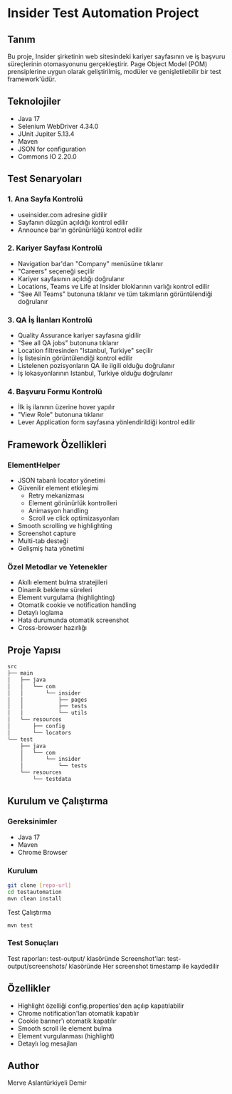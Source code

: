 # Insider Test Automation Project

## Tanım
Bu proje, Insider şirketinin web sitesindeki kariyer sayfasının ve iş başvuru süreçlerinin otomasyonunu gerçekleştirir. 
Page Object Model (POM) prensiplerine uygun olarak geliştirilmiş, modüler ve genişletilebilir bir test framework'üdür.

## Teknolojiler
- Java 17
- Selenium WebDriver 4.34.0
- JUnit Jupiter 5.13.4
- Maven
- JSON for configuration
- Commons IO 2.20.0

## Test Senaryoları

### 1. Ana Sayfa Kontrolü
- useinsider.com adresine gidilir
- Sayfanın düzgün açıldığı kontrol edilir
- Announce bar'ın görünürlüğü kontrol edilir

### 2. Kariyer Sayfası Kontrolü
- Navigation bar'dan "Company" menüsüne tıklanır
- "Careers" seçeneği seçilir
- Kariyer sayfasının açıldığı doğrulanır
- Locations, Teams ve Life at Insider bloklarının varlığı kontrol edilir
- "See All Teams" butonuna tıklanır ve tüm takımların görüntülendiği doğrulanır

### 3. QA İş İlanları Kontrolü
- Quality Assurance kariyer sayfasına gidilir
- "See all QA jobs" butonuna tıklanır
- Location filtresinden "Istanbul, Turkiye" seçilir
- İş listesinin görüntülendiği kontrol edilir
- Listelenen pozisyonların QA ile ilgili olduğu doğrulanır
- İş lokasyonlarının Istanbul, Turkiye olduğu doğrulanır

### 4. Başvuru Formu Kontrolü
- İlk iş ilanının üzerine hover yapılır
- "View Role" butonuna tıklanır
- Lever Application form sayfasına yönlendirildiği kontrol edilir

## Framework Özellikleri

### ElementHelper
- JSON tabanlı locator yönetimi
- Güvenilir element etkileşimi
  - Retry mekanizması
  - Element görünürlük kontrolleri
  - Animasyon handling
  - Scroll ve click optimizasyonları
- Smooth scrolling ve highlighting
- Screenshot capture
- Multi-tab desteği
- Gelişmiş hata yönetimi

### Özel Metodlar ve Yetenekler
- Akıllı element bulma stratejileri
- Dinamik bekleme süreleri
- Element vurgulama (highlighting)
- Otomatik cookie ve notification handling
- Detaylı loglama
- Hata durumunda otomatik screenshot
- Cross-browser hazırlığı

## Proje Yapısı
````markdown
src
├── main
│   ├── java
│   │   └── com
│   │       └── insider
│   │           ├── pages
│   │           ├── tests
│   │           └── utils
│   └── resources
│       ├── config
│       └── locators
└── test
    ├── java
    │   └── com
    │       └── insider
    │           └── tests
    └── resources
        └── testdata
````

## Kurulum ve Çalıştırma

### Gereksinimler
- Java 17
- Maven
- Chrome Browser

### Kurulum
```bash
git clone [repo-url]
cd testautomation
mvn clean install
```

Test Çalıştırma
```
mvn test
```

### Test Sonuçları
Test raporları: test-output/ klasöründe
Screenshot'lar: test-output/screenshots/ klasöründe
Her screenshot timestamp ile kaydedilir

## Özellikler

- Highlight özelliği config.properties'den açılıp kapatılabilir
- Chrome notification'ları otomatik kapatılır
- Cookie banner'ı otomatik kapatılır
- Smooth scroll ile element bulma
- Element vurgulanması (highlight)
- Detaylı log mesajları

## Author
Merve Aslantürkiyeli Demir